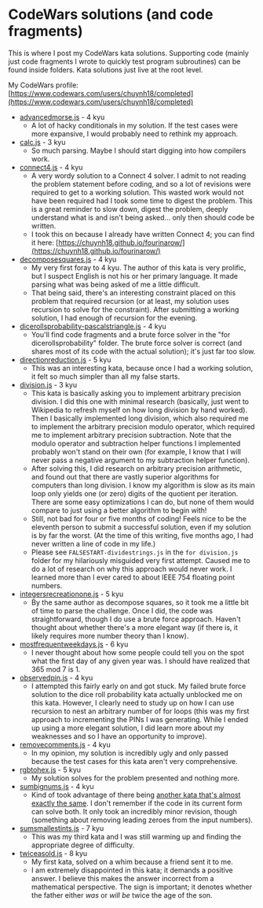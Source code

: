 CodeWars solutions (and code fragments)
=======================================

This is where I post my CodeWars kata solutions.  Supporting code (mainly just code fragments I wrote to quickly test program subroutines) can be found inside folders.  Kata solutions just live at the root level.

My CodeWars profile:  [https://www.codewars.com/users/chuynh18/completed](https://www.codewars.com/users/chuynh18/completed)

* [advancedmorse.js](https://www.codewars.com/kata/54b72c16cd7f5154e9000457) - 4 kyu
    * A lot of hacky conditionals in my solution.  If the test cases were more expansive, I would probably need to rethink my approach.
* [calc.js](https://www.codewars.com/kata/5235c913397cbf2508000048) - 3 kyu
    * So much parsing.  Maybe I should start digging into how compilers work.
* [connect4.js](https://www.codewars.com/kata/56882731514ec3ec3d000009) - 4 kyu
    * A very wordy solution to a Connect 4 solver.  I admit to not reading the problem statement before coding, and so a lot of revisions were required to get to a working solution.  This wasted work would not have been required had I took some time to digest the problem.  This is a great reminder to slow down, digest the problem, deeply understand what is and isn't being asked... only then should code be written.
    * I took this on because I already have written Connect 4; you can find it here: [https://chuynh18.github.io/fourinarow/](https://chuynh18.github.io/fourinarow/)
* [decomposesquares.js](https://www.codewars.com/kata/54eb33e5bc1a25440d000891) - 4 kyu
    * My very first foray to 4 kyu.  The author of this kata is very prolific, but I suspect English is not his or her primary language.  It made parsing what was being asked of me a little difficult.
    * That being said, there's an interesting constraint placed on this problem that required recursion (or at least, my solution uses recursion to solve for the constraint).  After submitting a working solution, I had enough of recursion for the evening.
* [dicerollsprobability-pascalstriangle.js](https://www.codewars.com/kata/55d18ceefdc5aba4290000e5) - 4 kyu
    * You'll find code fragments and a brute force solver in the "for dicerollsprobability" folder.  The brute force solver is correct (and shares most of its code with the actual solution); it's just far too slow.
* [directionreduction.js](https://www.codewars.com/kata/550f22f4d758534c1100025a) - 5 kyu
    * This was an interesting kata, because once I had a working solution, it felt so much simpler than all my false starts.
* [division.js](https://www.codewars.com/kata/598dba93700c2c0f470000dc) - 3 kyu
    * This kata is basically asking you to implement arbitrary precision division.  I did this one with minimal research (basically, just went to Wikipedia to refresh myself on how long division by hand worked).  Then I basically implemented long division, which also required me to implement the arbitrary precision modulo operator, which required me to implement arbitrary precision subtraction.  Note that the modulo operator and subtraction helper functions I implemented probably won't stand on their own (for example, I know that I will never pass a negative argument to my subtraction helper function).
    * After solving this, I did research on arbitrary precision arithmetic, and found out that there are vastly superior algorithms for computers than long division.  I know my algorithm is slow as its main loop only yields one (or zero) digits of the quotient per iteration.  There are some easy optimizations I can do, but none of them would compare to just using a better algorithm to begin with!
    * Still, not bad for four or five months of coding!  Feels nice to be the eleventh person to submit a successful solution, even if my solution is by far the worst.  (At the time of this writing, five months ago, I had never written a line of code in my life.)
    * Please see `FALSESTART-dividestrings.js` in the `for division.js` folder for my hilariously misguided very first attempt.  Caused me to do a lot of research on why this approach would never work.  I learned more than I ever cared to about IEEE 754 floating point numbers.
* [integersrecreationone.js](https://www.codewars.com/kata/55aa075506463dac6600010d) - 5 kyu
    * By the same author as decompose squares, so it took me a little bit of time to parse the challenge.  Once I did, the code was straightforward, though I do use a brute force approach.  Haven't thought about whether there's a more elegant way (if there is, it likely requires more number theory than I know).
* [mostfrequentweekdays.js](https://www.codewars.com/kata/56eb16655250549e4b0013f4) - 6 kyu
    * I never thought about how some people could tell you on the spot what the first day of any given year was.  I should have realized that 365 mod 7 is 1.
* [observedpin.js](https://www.codewars.com/kata/5263c6999e0f40dee200059d) - 4 kyu
    * I attempted this fairly early on and got stuck.  My failed brute force solution to the dice roll probability kata actually unblocked me on this kata.  However, I clearly need to study up on how I can use recursion to nest an arbitrary number of for loops (this was my first approach to incrementing the PINs I was generating.  While I ended up using a more elegant solution, I did learn more about my weaknesses and so I have an opportunity to improve).
* [removecomments.js](https://www.codewars.com/kata/51c8e37cee245da6b40000bd) - 4 kyu
    * In my opinion, my solution is incredibly ugly and only passed because the test cases for this kata aren't very comprehensive.
* [rgbtohex.js](https://www.codewars.com/kata/513e08acc600c94f01000001) - 5 kyu
    * My solution solves for the problem presented and nothing more.
* [sumbignums.js](https://www.codewars.com/kata/5324945e2ece5e1f32000370) - 4 kyu
    * Kind of took advantage of there being [another kata that's almost exactly the same](https://www.codewars.com/kata/525f4206b73515bffb000b21).  I don't remember if the code in its current form can solve both.  It only took an incredibly minor revision, though (something about removing leading zeroes from the input numbers).
* [sumsmallestints.js](https://www.codewars.com/kata/558fc85d8fd1938afb000014) - 7 kyu
    * This was my third kata and I was still warming up and finding the appropriate degree of difficulty.
* [twiceasold.js](https://www.codewars.com/kata/5b853229cfde412a470000d0) - 8 kyu
    * My first kata, solved on a whim because a friend sent it to me.
    * I am extremely disappointed in this kata; it demands a positive answer.  I believe this makes the answer incorrect from a mathematical perspective.  The sign is important; it denotes whether the father either *was* or *will be* twice the age of the son.
